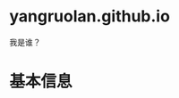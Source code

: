 # yangruolan.github.io
<!DOCTYPE html>
<html lang="zh-cn">
 <head>
  <meta charest="utf-8"/>
  我是谁？
 </head>
 <body>
  <h1>基本信息</h1>
  <p>
